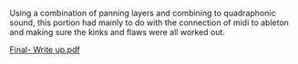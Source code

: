 Using a combination of panning layers and combining to quadraphonic sound, this portion had mainly to do with the connection of midi to ableton and making sure the kinks and flaws were all worked out.

[Final- Write up.pdf](https://github.com/ryst4655/Sound_LAB/files/13666150/Final-.Write.up.pdf)
